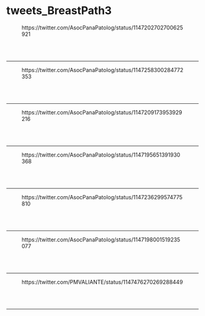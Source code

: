 # tweets_BreastPath3


<figure class="wp-block-embed-twitter wp-block-embed is-type-rich">
<div class="wp-block-embed__wrapper">
https://twitter.com/AsocPanaPatolog/status/1147202702700625921</div></figure>
<br>
<br>
<hr>

<figure class="wp-block-embed-twitter wp-block-embed is-type-rich">
<div class="wp-block-embed__wrapper">
https://twitter.com/AsocPanaPatolog/status/1147258300284772353</div></figure>
<br>
<br>
<hr>

<figure class="wp-block-embed-twitter wp-block-embed is-type-rich">
<div class="wp-block-embed__wrapper">
https://twitter.com/AsocPanaPatolog/status/1147209173953929216</div></figure>
<br>
<br>
<hr>

<figure class="wp-block-embed-twitter wp-block-embed is-type-rich">
<div class="wp-block-embed__wrapper">
https://twitter.com/AsocPanaPatolog/status/1147195651391930368</div></figure>
<br>
<br>
<hr>

<figure class="wp-block-embed-twitter wp-block-embed is-type-rich">
<div class="wp-block-embed__wrapper">
https://twitter.com/AsocPanaPatolog/status/1147236299574775810</div></figure>
<br>
<br>
<hr>

<figure class="wp-block-embed-twitter wp-block-embed is-type-rich">
<div class="wp-block-embed__wrapper">
https://twitter.com/AsocPanaPatolog/status/1147198001519235077</div></figure>
<br>
<br>
<hr>

<figure class="wp-block-embed-twitter wp-block-embed is-type-rich">
<div class="wp-block-embed__wrapper">
https://twitter.com/PMVALIANTE/status/1147476270269288449</div></figure>
<br>
<br>
<hr>
